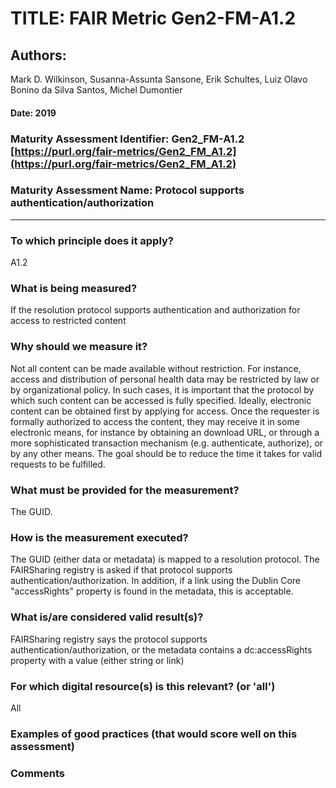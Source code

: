 # TITLE:  FAIR Metric Gen2-FM-A1.2

## Authors: 
Mark D. Wilkinson, Susanna-Assunta Sansone, Erik Schultes,
Luiz Olavo Bonino da Silva Santos, Michel Dumontier

#### Date: 2019


### Maturity Assessment Identifier: Gen2_FM-A1.2 [https://purl.org/fair-metrics/Gen2_FM_A1.2](https://purl.org/fair-metrics/Gen2_FM_A1.2)

### Maturity Assessment Name:   Protocol supports authentication/authorization

----

### To which principle does it apply?  
A1.2

### What is being measured?
If the resolution protocol supports authentication and authorization for access to restricted content

### Why should we measure it?
Not all content can be made available without restriction. For instance, access and distribution of personal health data may be restricted by law or by organizational policy. In such cases, it is important that the protocol by which such content can be accessed is fully specified. Ideally, electronic content can be obtained first by applying for access. Once the requester is formally authorized to access the content, they may receive it in some electronic means, for instance by obtaining an download URL, or through a more sophisticated transaction mechanism (e.g. authenticate, authorize), or by any other means. The goal should be to reduce the time it takes for valid requests to be fulfilled.



### What must be provided for the measurement?
The GUID.


### How is the measurement executed?
The GUID (either data or metadata) is mapped to a resolution protocol.  The FAIRSharing registry is asked
if that protocol supports authentication/authorization.  In addition, if a link using the Dublin Core "accessRights"
property is found in the metadata, this is acceptable.


### What is/are considered valid result(s)?
FAIRSharing registry says the protocol supports authentication/authorization, or the metadata contains a dc:accessRights property with a value (either string or link)

### For which digital resource(s) is this relevant? (or 'all')
All

### Examples of good practices (that would score well on this assessment)


### Comments

